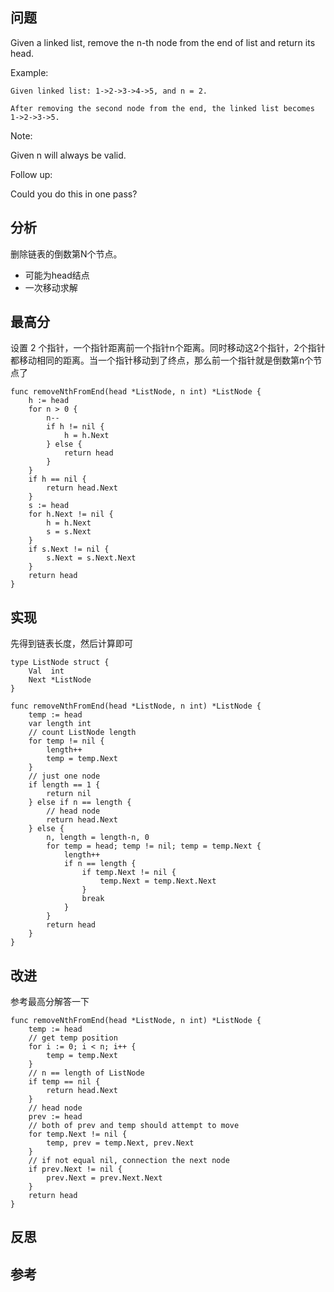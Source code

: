 ## 问题
Given a linked list, remove the n-th node from the end of list and return its head.

Example:
```
Given linked list: 1->2->3->4->5, and n = 2.

After removing the second node from the end, the linked list becomes 1->2->3->5.
```
Note:

Given n will always be valid.

Follow up:

Could you do this in one pass?

## 分析
删除链表的倒数第N个节点。
- 可能为head结点
- 一次移动求解

## 最高分
设置 2 个指针，一个指针距离前一个指针n个距离。同时移动这2个指针，2个指针都移动相同的距离。当一个指针移动到了终点，那么前一个指针就是倒数第n个节点了
```golang
func removeNthFromEnd(head *ListNode, n int) *ListNode {
    h := head
	for n > 0 {
		n--
		if h != nil {
			h = h.Next
		} else {
			return head
		}
	}
	if h == nil {
		return head.Next
	}
	s := head
	for h.Next != nil {
		h = h.Next
		s = s.Next
	}
	if s.Next != nil {
		s.Next = s.Next.Next
	}
	return head
}
```

## 实现
先得到链表长度，然后计算即可
```golang
type ListNode struct {
    Val  int
    Next *ListNode
}

func removeNthFromEnd(head *ListNode, n int) *ListNode {
    temp := head
    var length int
    // count ListNode length
    for temp != nil {
        length++
        temp = temp.Next
    }
    // just one node
    if length == 1 {
        return nil
    } else if n == length {
        // head node
        return head.Next
    } else {
        n, length = length-n, 0
        for temp = head; temp != nil; temp = temp.Next {
            length++
            if n == length {
                if temp.Next != nil {
                    temp.Next = temp.Next.Next
                }
                break
            }
        }
        return head
    }
}
```

## 改进
参考最高分解答一下
```golang
func removeNthFromEnd(head *ListNode, n int) *ListNode {
    temp := head
    // get temp position
    for i := 0; i < n; i++ {
        temp = temp.Next
    }
    // n == length of ListNode
    if temp == nil {
        return head.Next
    }
    // head node
    prev := head
    // both of prev and temp should attempt to move
    for temp.Next != nil {
        temp, prev = temp.Next, prev.Next
    }
    // if not equal nil, connection the next node
    if prev.Next != nil {
        prev.Next = prev.Next.Next
    }
    return head
}

```

## 反思

## 参考
